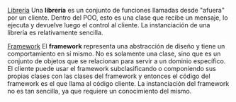 [Librería](libreria.md) Una **librería** es un conjunto de funciones llamadas desde "afuera" por un cliente. Dentro del POO, esto es una clase que recibe un mensaje, lo ejecuta y devuelve luego el control al cliente. La instanciación de una librería es relativamente sencilla.

[Framework](framework.md) El **framework** representa una abstracción de diseño y tiene un comportamiento en sí mismo. No es solamente una clase, sino que es un conjunto de objetos que se relacionan para servir a un dominio específico. El cliente puede usar el framework subclasificando o componiendo sus propias clases con las clases del framework y entonces el código del framework es el que llama al código cliente. La instanciación del framework no es tan sencilla, ya que requiere un conocimiento del mismo.
